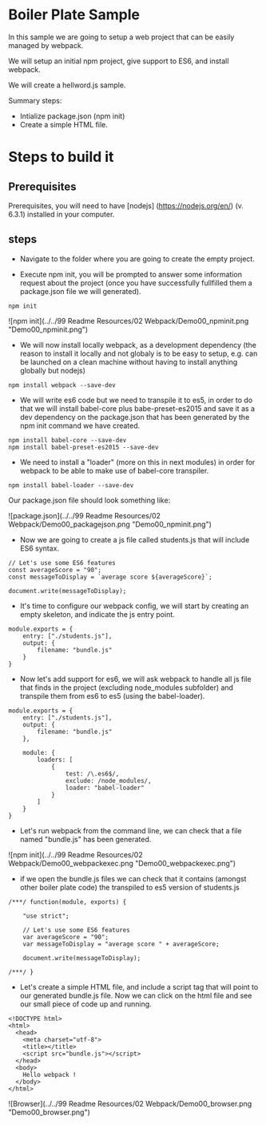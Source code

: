 # Boiler Plate Sample

In this sample we are going to setup a web project that can be easily managed
by webpack.

We will setup an initial npm project, give support to ES6, and install webpack.

We will create a hellword.js sample.

Summary steps:
 - Intialize package.json (npm init)
 - Create a simple HTML file.


# Steps to build it

## Prerequisites

Prerequisites, you will need to have [nodejs] (https://nodejs.org/en/) (v. 6.3.1) installed in your computer.

## steps

- Navigate to the folder where you are going to create the empty project.

- Execute npm init, you will be prompted to answer some information request
about the project (once you have successfully fullfilled them a package.json
file we will generated).

````
npm init
````

![npm init](../../99 Readme Resources/02 Webpack/Demo00_npminit.png "Demo00_npminit.png")

- We will now install locally webpack, as a development dependency (the reason to install it locally and not globaly is to be easy to setup, e.g. can be launched on a clean machine without having to install anything globally but nodejs)

````
npm install webpack --save-dev
````


- We will write es6 code but we need to transpile it to es5, in order to do
that we will install babel-core plus babe-preset-es2015 and save it as a dev dependency on the package.json that has been generated by the npm init command we have created.

````
npm install babel-core --save-dev
npm install babel-preset-es2015 --save-dev
````

- We need to install a "loader" (more on this in next modules) in order for
webpack to be able to make use of babel-core transpiler.

````
npm install babel-loader --save-dev
````

Our package.json file should look something like:

![package.json](../../99 Readme Resources/02 Webpack/Demo00_packagejson.png "Demo00_npminit.png")


- Now we are going to create a js file called students.js that will include ES6 syntax.

```
// Let's use some ES6 features
const averageScore = "90";
const messageToDisplay = `average score ${averageScore}`;

document.write(messageToDisplay);
```

- It's time to configure our webpack config, we will start by creating an empty skeleton, and indicate the js entry point.

```
module.exports = {
	entry: ["./students.js"],
	output: {
		filename: "bundle.js"
	}
}
```

- Now let's add support for es6, we will ask webpack to handle all js file that  finds in the project (excluding node_modules subfolder) and transpile them from es6 to es5 (using the babel-loader).

```
module.exports = {
	entry: ["./students.js"],
	output: {
		filename: "bundle.js"
	},

	module: {
		loaders: [
			{
				test: /\.es6$/,
				exclude: /node_modules/,
				loader: "babel-loader"
			}
		]
	}
}
```


- Let's run webpack from the command line, we can check that a file named "bundle.js" has been generated.

![npm init](../../99 Readme Resources/02 Webpack/Demo00_webpackexec.png "Demo00_webpackexec.png")

- if we open the bundle.js files we can check that it contains (amongst other boiler plate code) the transpiled to es5 version of students.js

```
/***/ function(module, exports) {

	"use strict";

	// Let's use some ES6 features
	var averageScore = "90";
	var messageToDisplay = "average score " + averageScore;

	document.write(messageToDisplay);

/***/ }
```

- Let's create a simple HTML file, and include a script tag that will point to our generated bundle.js file. Now we can click on the html file and see our small piece of code up and running.

```
<!DOCTYPE html>
<html>
  <head>
    <meta charset="utf-8">
    <title></title>
    <script src="bundle.js"></script>
  </head>
  <body>
    Hello webpack !
  </body>
</html>
```


![Browser](../../99 Readme Resources/02 Webpack/Demo00_browser.png "Demo00_browser.png")
